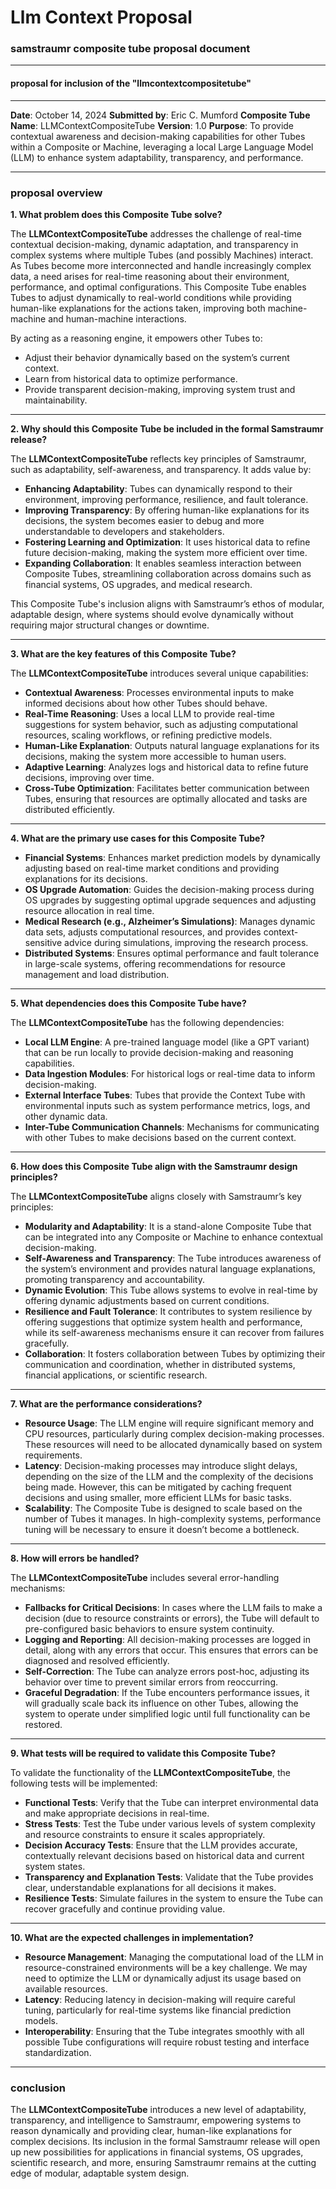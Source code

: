 <!-- 
Copyright (c) 2025 [Eric C. Mumford (@heymumford)](https://github.com/heymumford), Gemini Deep Research, Claude 3.7.
-->

# Llm Context Proposal

### **samstraumr composite tube proposal document**

---

#### **proposal for inclusion of the "llmcontextcompositetube"**

---

**Date**: October 14, 2024
**Submitted by**: Eric C. Mumford
**Composite Tube Name**: LLMContextCompositeTube
**Version**: 1.0
**Purpose**: To provide contextual awareness and decision-making capabilities for other Tubes within a Composite or Machine, leveraging a local Large Language Model (LLM) to enhance system adaptability, transparency, and performance.

---

### **proposal overview**

**1. What problem does this Composite Tube solve?**

The **LLMContextCompositeTube** addresses the challenge of real-time contextual decision-making, dynamic adaptation, and transparency in complex systems where multiple Tubes (and possibly Machines) interact. As Tubes become more interconnected and handle increasingly complex data, a need arises for real-time reasoning about their environment, performance, and optimal configurations. This Composite Tube enables Tubes to adjust dynamically to real-world conditions while providing human-like explanations for the actions taken, improving both machine-machine and human-machine interactions.

By acting as a reasoning engine, it empowers other Tubes to:
- Adjust their behavior dynamically based on the system’s current context.
- Learn from historical data to optimize performance.
- Provide transparent decision-making, improving system trust and maintainability.

---

**2. Why should this Composite Tube be included in the formal Samstraumr release?**

The **LLMContextCompositeTube** reflects key principles of Samstraumr, such as adaptability, self-awareness, and transparency. It adds value by:
- **Enhancing Adaptability**: Tubes can dynamically respond to their environment, improving performance, resilience, and fault tolerance.
- **Improving Transparency**: By offering human-like explanations for its decisions, the system becomes easier to debug and more understandable to developers and stakeholders.
- **Fostering Learning and Optimization**: It uses historical data to refine future decision-making, making the system more efficient over time.
- **Expanding Collaboration**: It enables seamless interaction between Composite Tubes, streamlining collaboration across domains such as financial systems, OS upgrades, and medical research.

This Composite Tube's inclusion aligns with Samstraumr’s ethos of modular, adaptable design, where systems should evolve dynamically without requiring major structural changes or downtime.

---

**3. What are the key features of this Composite Tube?**

The **LLMContextCompositeTube** introduces several unique capabilities:

- **Contextual Awareness**: Processes environmental inputs to make informed decisions about how other Tubes should behave.
- **Real-Time Reasoning**: Uses a local LLM to provide real-time suggestions for system behavior, such as adjusting computational resources, scaling workflows, or refining predictive models.
- **Human-Like Explanation**: Outputs natural language explanations for its decisions, making the system more accessible to human users.
- **Adaptive Learning**: Analyzes logs and historical data to refine future decisions, improving over time.
- **Cross-Tube Optimization**: Facilitates better communication between Tubes, ensuring that resources are optimally allocated and tasks are distributed efficiently.

---

**4. What are the primary use cases for this Composite Tube?**

- **Financial Systems**: Enhances market prediction models by dynamically adjusting based on real-time market conditions and providing explanations for its decisions.
- **OS Upgrade Automation**: Guides the decision-making process during OS upgrades by suggesting optimal upgrade sequences and adjusting resource allocation in real time.
- **Medical Research (e.g., Alzheimer’s Simulations)**: Manages dynamic data sets, adjusts computational resources, and provides context-sensitive advice during simulations, improving the research process.
- **Distributed Systems**: Ensures optimal performance and fault tolerance in large-scale systems, offering recommendations for resource management and load distribution.

---

**5. What dependencies does this Composite Tube have?**

The **LLMContextCompositeTube** has the following dependencies:
- **Local LLM Engine**: A pre-trained language model (like a GPT variant) that can be run locally to provide decision-making and reasoning capabilities.
- **Data Ingestion Modules**: For historical logs or real-time data to inform decision-making.
- **External Interface Tubes**: Tubes that provide the Context Tube with environmental inputs such as system performance metrics, logs, and other dynamic data.
- **Inter-Tube Communication Channels**: Mechanisms for communicating with other Tubes to make decisions based on the current context.

---

**6. How does this Composite Tube align with the Samstraumr design principles?**

The **LLMContextCompositeTube** aligns closely with Samstraumr’s key principles:

- **Modularity and Adaptability**: It is a stand-alone Composite Tube that can be integrated into any Composite or Machine to enhance contextual decision-making.
- **Self-Awareness and Transparency**: The Tube introduces awareness of the system’s environment and provides natural language explanations, promoting transparency and accountability.
- **Dynamic Evolution**: This Tube allows systems to evolve in real-time by offering dynamic adjustments based on current conditions.
- **Resilience and Fault Tolerance**: It contributes to system resilience by offering suggestions that optimize system health and performance, while its self-awareness mechanisms ensure it can recover from failures gracefully.
- **Collaboration**: It fosters collaboration between Tubes by optimizing their communication and coordination, whether in distributed systems, financial applications, or scientific research.

---

**7. What are the performance considerations?**

- **Resource Usage**: The LLM engine will require significant memory and CPU resources, particularly during complex decision-making processes. These resources will need to be allocated dynamically based on system requirements.
- **Latency**: Decision-making processes may introduce slight delays, depending on the size of the LLM and the complexity of the decisions being made. However, this can be mitigated by caching frequent decisions and using smaller, more efficient LLMs for basic tasks.
- **Scalability**: The Composite Tube is designed to scale based on the number of Tubes it manages. In high-complexity systems, performance tuning will be necessary to ensure it doesn’t become a bottleneck.

---

**8. How will errors be handled?**

The **LLMContextCompositeTube** includes several error-handling mechanisms:

- **Fallbacks for Critical Decisions**: In cases where the LLM fails to make a decision (due to resource constraints or errors), the Tube will default to pre-configured basic behaviors to ensure system continuity.
- **Logging and Reporting**: All decision-making processes are logged in detail, along with any errors that occur. This ensures that errors can be diagnosed and resolved efficiently.
- **Self-Correction**: The Tube can analyze errors post-hoc, adjusting its behavior over time to prevent similar errors from reoccurring.
- **Graceful Degradation**: If the Tube encounters performance issues, it will gradually scale back its influence on other Tubes, allowing the system to operate under simplified logic until full functionality can be restored.

---

**9. What tests will be required to validate this Composite Tube?**

To validate the functionality of the **LLMContextCompositeTube**, the following tests will be implemented:

- **Functional Tests**: Verify that the Tube can interpret environmental data and make appropriate decisions in real-time.
- **Stress Tests**: Test the Tube under various levels of system complexity and resource constraints to ensure it scales appropriately.
- **Decision Accuracy Tests**: Ensure that the LLM provides accurate, contextually relevant decisions based on historical data and current system states.
- **Transparency and Explanation Tests**: Validate that the Tube provides clear, understandable explanations for all decisions it makes.
- **Resilience Tests**: Simulate failures in the system to ensure the Tube can recover gracefully and continue providing value.

---

**10. What are the expected challenges in implementation?**

- **Resource Management**: Managing the computational load of the LLM in resource-constrained environments will be a key challenge. We may need to optimize the LLM or dynamically adjust its usage based on available resources.
- **Latency**: Reducing latency in decision-making will require careful tuning, particularly for real-time systems like financial prediction models.
- **Interoperability**: Ensuring that the Tube integrates smoothly with all possible Tube configurations will require robust testing and interface standardization.

---

### **conclusion**

The **LLMContextCompositeTube** introduces a new level of adaptability, transparency, and intelligence to Samstraumr, empowering systems to reason dynamically and providing clear, human-like explanations for complex decisions. Its inclusion in the formal Samstraumr release will open up new possibilities for applications in financial systems, OS upgrades, scientific research, and more, ensuring Samstraumr remains at the cutting edge of modular, adaptable system design.
